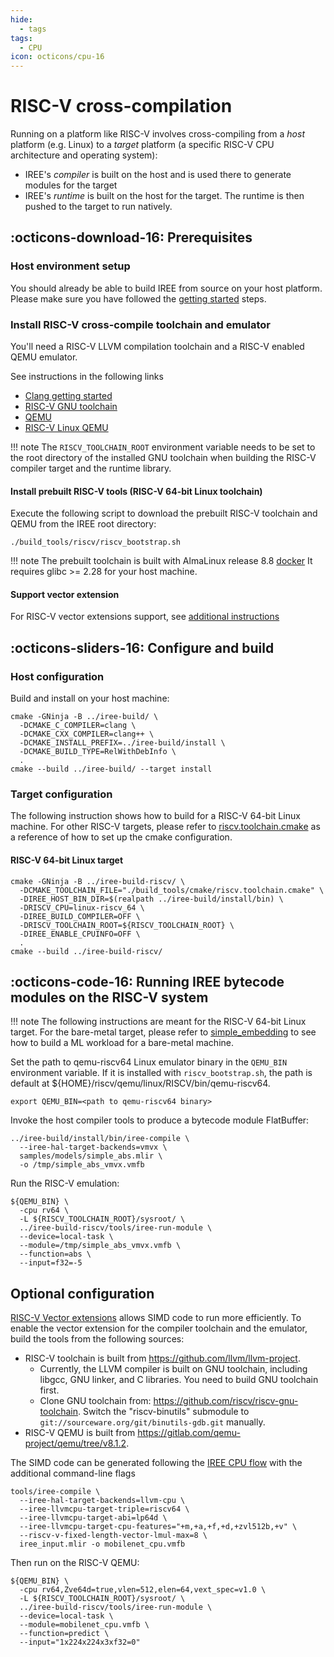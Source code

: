 ```yaml
---
hide:
  - tags
tags:
  - CPU
icon: octicons/cpu-16
---
```


# RISC-V cross-compilation

Running on a platform like RISC-V involves cross-compiling from a _host_
platform (e.g. Linux) to a _target_ platform (a specific RISC-V CPU architecture
and operating system):

* IREE's _compiler_ is built on the host and is used there to generate modules
  for the target
* IREE's _runtime_ is built on the host for the target. The runtime is then
  pushed to the target to run natively.

## :octicons-download-16: Prerequisites

### Host environment setup

You should already be able to build IREE from source on your host platform.
Please make sure you have followed the [getting started](./getting-started.md)
steps.

### Install RISC-V cross-compile toolchain and emulator

You'll need a RISC-V LLVM compilation toolchain and a RISC-V enabled QEMU
emulator.

See instructions in the following links

* [Clang getting started](https://clang.llvm.org/get_started.html)
* [RISC-V GNU toolchain](https://github.com/riscv/riscv-gnu-toolchain)
* [QEMU](https://gitlab.com/qemu-project/qemu)
* [RISC-V Linux QEMU](https://risc-v-getting-started-guide.readthedocs.io/en/latest/linux-qemu.html)

!!! note
    The `RISCV_TOOLCHAIN_ROOT` environment variable needs
    to be set to the root directory of the installed GNU toolchain when building
    the RISC-V compiler target and the runtime library.

#### Install prebuilt RISC-V tools (RISC-V 64-bit Linux toolchain)

Execute the following script to download the prebuilt RISC-V toolchain and QEMU
from the IREE root directory:

```shell
./build_tools/riscv/riscv_bootstrap.sh
```

!!! note
    The prebuilt toolchain is built with AlmaLinux release 8.8
    [docker](https://quay.io/pypa/manylinux_2_28_x86_64)
    It requires glibc >= 2.28 for your host machine.

#### Support vector extension

For RISC-V vector extensions support, see
[additional instructions](#optional-configuration)

## :octicons-sliders-16: Configure and build

### Host configuration

Build and install on your host machine:

``` shell
cmake -GNinja -B ../iree-build/ \
  -DCMAKE_C_COMPILER=clang \
  -DCMAKE_CXX_COMPILER=clang++ \
  -DCMAKE_INSTALL_PREFIX=../iree-build/install \
  -DCMAKE_BUILD_TYPE=RelWithDebInfo \
  .
cmake --build ../iree-build/ --target install
```

### Target configuration

The following instruction shows how to build for a RISC-V 64-bit Linux machine.
For other RISC-V targets, please refer to
[riscv.toolchain.cmake](https://github.com/openxla/iree/blob/main/build_tools/cmake/riscv.toolchain.cmake)
as a reference of how to set up the cmake configuration.

#### RISC-V 64-bit Linux target

```shell
cmake -GNinja -B ../iree-build-riscv/ \
  -DCMAKE_TOOLCHAIN_FILE="./build_tools/cmake/riscv.toolchain.cmake" \
  -DIREE_HOST_BIN_DIR=$(realpath ../iree-build/install/bin) \
  -DRISCV_CPU=linux-riscv_64 \
  -DIREE_BUILD_COMPILER=OFF \
  -DRISCV_TOOLCHAIN_ROOT=${RISCV_TOOLCHAIN_ROOT} \
  -DIREE_ENABLE_CPUINFO=OFF \
  .
cmake --build ../iree-build-riscv/
```

## :octicons-code-16: Running IREE bytecode modules on the RISC-V system

!!! note
    The following instructions are meant for the RISC-V 64-bit Linux
    target. For the bare-metal target, please refer to
    [simple_embedding](https://github.com/openxla/iree/blob/main/samples/simple_embedding)
    to see how to build a ML workload for a bare-metal machine.

Set the path to qemu-riscv64 Linux emulator binary in the `QEMU_BIN` environment
variable. If it is installed with `riscv_bootstrap.sh`, the path is default at
${HOME}/riscv/qemu/linux/RISCV/bin/qemu-riscv64.

```shell
export QEMU_BIN=<path to qemu-riscv64 binary>
```

Invoke the host compiler tools to produce a bytecode module FlatBuffer:

``` shell
../iree-build/install/bin/iree-compile \
  --iree-hal-target-backends=vmvx \
  samples/models/simple_abs.mlir \
  -o /tmp/simple_abs_vmvx.vmfb
```

Run the RISC-V emulation:

```shell
${QEMU_BIN} \
  -cpu rv64 \
  -L ${RISCV_TOOLCHAIN_ROOT}/sysroot/ \
  ../iree-build-riscv/tools/iree-run-module \
  --device=local-task \
  --module=/tmp/simple_abs_vmvx.vmfb \
  --function=abs \
  --input=f32=-5
```

## Optional configuration

[RISC-V Vector extensions](https://github.com/riscv/riscv-v-spec) allows SIMD
 code to run more efficiently. To enable the vector extension for the compiler
 toolchain and the emulator, build the tools from the following sources:

* RISC-V toolchain is built from
<https://github.com/llvm/llvm-project>.
    * Currently, the LLVM compiler is built on GNU toolchain, including libgcc,
      GNU linker, and C libraries. You need to build GNU toolchain first.
    * Clone GNU toolchain from:
      <https://github.com/riscv/riscv-gnu-toolchain>.
      Switch the "riscv-binutils" submodule to
      `git://sourceware.org/git/binutils-gdb.git` manually.
* RISC-V QEMU is built from
<https://gitlab.com/qemu-project/qemu/tree/v8.1.2>.

The SIMD code can be generated following the
[IREE CPU flow](../guides/deployment-configurations/cpu.md)
with the additional command-line flags

```shell hl_lines="3-6"
tools/iree-compile \
  --iree-hal-target-backends=llvm-cpu \
  --iree-llvmcpu-target-triple=riscv64 \
  --iree-llvmcpu-target-abi=lp64d \
  --iree-llvmcpu-target-cpu-features="+m,+a,+f,+d,+zvl512b,+v" \
  --riscv-v-fixed-length-vector-lmul-max=8 \
  iree_input.mlir -o mobilenet_cpu.vmfb
```

Then run on the RISC-V QEMU:

```shell hl_lines="2 5"
${QEMU_BIN} \
  -cpu rv64,Zve64d=true,vlen=512,elen=64,vext_spec=v1.0 \
  -L ${RISCV_TOOLCHAIN_ROOT}/sysroot/ \
  ../iree-build-riscv/tools/iree-run-module \
  --device=local-task \
  --module=mobilenet_cpu.vmfb \
  --function=predict \
  --input="1x224x224x3xf32=0"
```
